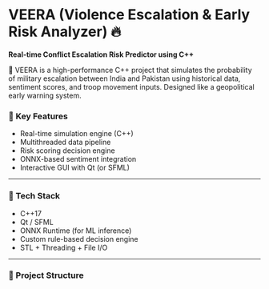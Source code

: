 # VEERA (Violence Escalation & Early Risk Analyzer) 🔥

**Real-time Conflict Escalation Risk Predictor using C++**

🚀 VEERA is a high-performance C++ project that simulates the probability of military escalation between India and Pakistan using historical data, sentiment scores, and troop movement inputs. Designed like a geopolitical early warning system.

### 🌟 Key Features
- Real-time simulation engine (C++)
- Multithreaded data pipeline
- Risk scoring decision engine
- ONNX-based sentiment integration
- Interactive GUI with Qt (or SFML)

---

### 🧩 Tech Stack
- C++17
- Qt / SFML
- ONNX Runtime (for ML inference)
- Custom rule-based decision engine
- STL + Threading + File I/O

---

### 📁 Project Structure

